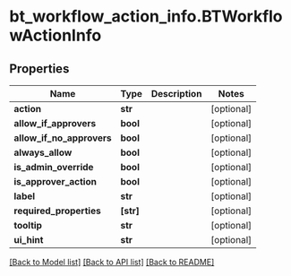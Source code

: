 # bt_workflow_action_info.BTWorkflowActionInfo

## Properties
Name | Type | Description | Notes
------------ | ------------- | ------------- | -------------
**action** | **str** |  | [optional] 
**allow_if_approvers** | **bool** |  | [optional] 
**allow_if_no_approvers** | **bool** |  | [optional] 
**always_allow** | **bool** |  | [optional] 
**is_admin_override** | **bool** |  | [optional] 
**is_approver_action** | **bool** |  | [optional] 
**label** | **str** |  | [optional] 
**required_properties** | **[str]** |  | [optional] 
**tooltip** | **str** |  | [optional] 
**ui_hint** | **str** |  | [optional] 

[[Back to Model list]](../README.md#documentation-for-models) [[Back to API list]](../README.md#documentation-for-api-endpoints) [[Back to README]](../README.md)


